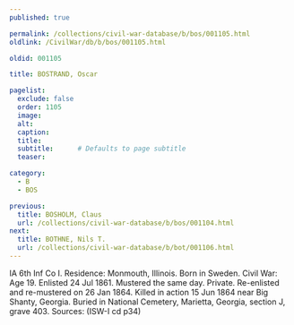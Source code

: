 ```yaml
---
published: true

permalink: /collections/civil-war-database/b/bos/001105.html
oldlink: /CivilWar/db/b/bos/001105.html

oldid: 001105

title: BOSTRAND, Oscar

pagelist:
  exclude: false
  order: 1105
  image: 
  alt:
  caption:
  title:
  subtitle:      # Defaults to page subtitle
  teaser:

category: 
  - B 
  - BOS

previous:
  title: BOSHOLM, Claus
  url: /collections/civil-war-database/b/bos/001104.html  
next:
  title: BOTHNE, Nils T.
  url: /collections/civil-war-database/b/bot/001106.html   
---
```

IA 6th Inf Co I. Residence: Monmouth, Illinois. Born in Sweden. Civil War: Age 19. Enlisted 24 Jul 1861. Mustered the same day. Private. Re-enlisted and re-mustered on 26 Jan 1864. Killed in action 15 Jun 1864 near Big Shanty, Georgia. Buried in National Cemetery, Marietta, Georgia, section J, grave 403. Sources: (ISW-I cd p34)